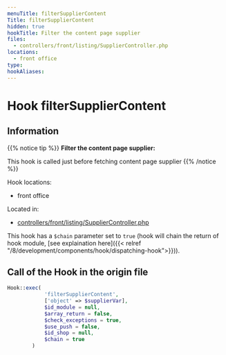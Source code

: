 ```yaml
---
menuTitle: filterSupplierContent
Title: filterSupplierContent
hidden: true
hookTitle: Filter the content page supplier
files:
  - controllers/front/listing/SupplierController.php
locations:
  - front office
type: 
hookAliases:
---
```


# Hook filterSupplierContent

## Information

{{% notice tip %}}
**Filter the content page supplier:** 

This hook is called just before fetching content page supplier
{{% /notice %}}

Hook locations: 
  - front office

Located in: 
  - [controllers/front/listing/SupplierController.php](https://github.com/PrestaShop/PrestaShop/blob/8.0.x/controllers/front/listing/SupplierController.php)

This hook has a `$chain` parameter set to `true` (hook will chain the return of hook module, [see explaination here]({{< relref "/8/development/components/hook/dispatching-hook">}})).

## Call of the Hook in the origin file

```php
Hook::exec(
            'filterSupplierContent',
            ['object' => $supplierVar],
            $id_module = null,
            $array_return = false,
            $check_exceptions = true,
            $use_push = false,
            $id_shop = null,
            $chain = true
        )
```